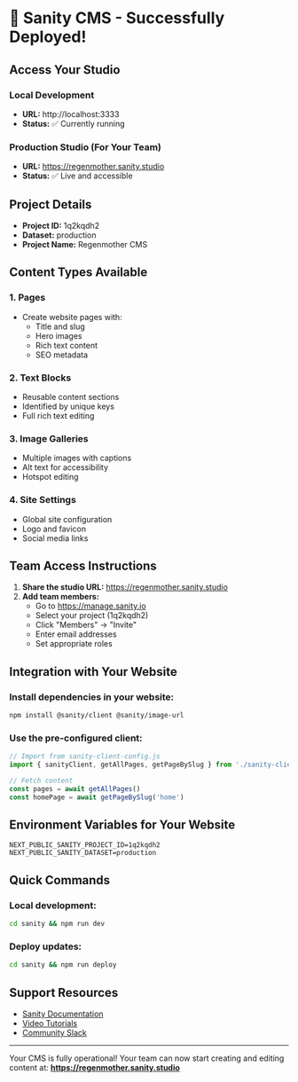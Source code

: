 # 🎉 Sanity CMS - Successfully Deployed!

## Access Your Studio

### Local Development
- **URL:** http://localhost:3333
- **Status:** ✅ Currently running

### Production Studio (For Your Team)
- **URL:** https://regenmother.sanity.studio
- **Status:** ✅ Live and accessible

## Project Details
- **Project ID:** 1q2kqdh2
- **Dataset:** production
- **Project Name:** Regenmother CMS

## Content Types Available

### 1. Pages
- Create website pages with:
  - Title and slug
  - Hero images
  - Rich text content
  - SEO metadata

### 2. Text Blocks
- Reusable content sections
- Identified by unique keys
- Full rich text editing

### 3. Image Galleries
- Multiple images with captions
- Alt text for accessibility
- Hotspot editing

### 4. Site Settings
- Global site configuration
- Logo and favicon
- Social media links

## Team Access Instructions

1. **Share the studio URL:** https://regenmother.sanity.studio
2. **Add team members:**
   - Go to https://manage.sanity.io
   - Select your project (1q2kqdh2)
   - Click "Members" → "Invite"
   - Enter email addresses
   - Set appropriate roles

## Integration with Your Website

### Install dependencies in your website:
```bash
npm install @sanity/client @sanity/image-url
```

### Use the pre-configured client:
```javascript
// Import from sanity-client-config.js
import { sanityClient, getAllPages, getPageBySlug } from './sanity-client-config'

// Fetch content
const pages = await getAllPages()
const homePage = await getPageBySlug('home')
```

## Environment Variables for Your Website
```env
NEXT_PUBLIC_SANITY_PROJECT_ID=1q2kqdh2
NEXT_PUBLIC_SANITY_DATASET=production
```

## Quick Commands

### Local development:
```bash
cd sanity && npm run dev
```

### Deploy updates:
```bash
cd sanity && npm run deploy
```

## Support Resources
- [Sanity Documentation](https://www.sanity.io/docs)
- [Video Tutorials](https://www.youtube.com/c/SanityCMS)
- [Community Slack](https://slack.sanity.io/)

---

Your CMS is fully operational! Your team can now start creating and editing content at:
**https://regenmother.sanity.studio**